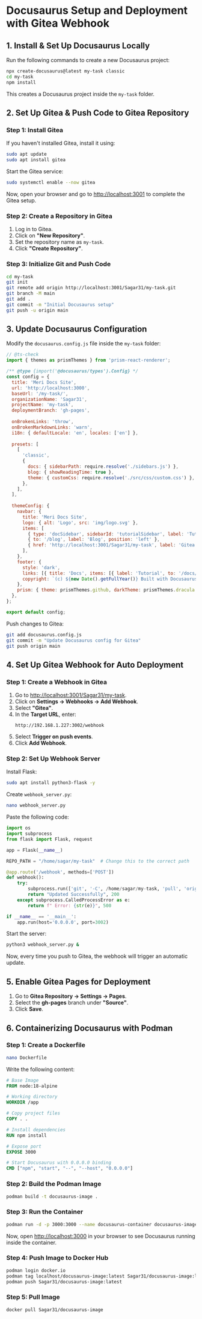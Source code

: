 # Docusaurus Setup and Deployment with Gitea Webhook

## 1. Install & Set Up Docusaurus Locally
Run the following commands to create a new Docusaurus project:

```sh
npx create-docusaurus@latest my-task classic
cd my-task
npm install
```

This creates a Docusaurus project inside the `my-task` folder.

## 2. Set Up Gitea & Push Code to Gitea Repository

### Step 1: Install Gitea

If you haven't installed Gitea, install it using:

```sh
sudo apt update
sudo apt install gitea
```

Start the Gitea service:

```sh
sudo systemctl enable --now gitea
```

Now, open your browser and go to [http://localhost:3001](http://localhost:3001) to complete the Gitea setup.

### Step 2: Create a Repository in Gitea

1. Log in to Gitea.
2. Click on **"New Repository"**.
3. Set the repository name as `my-task`.
4. Click **"Create Repository"**.

### Step 3: Initialize Git and Push Code

```sh
cd my-task
git init
git remote add origin http://localhost:3001/Sagar31/my-task.git
git branch -M main
git add .
git commit -m "Initial Docusaurus setup"
git push -u origin main
```

## 3. Update Docusaurus Configuration

Modify the `docusaurus.config.js` file inside the `my-task` folder:

```js
// @ts-check
import { themes as prismThemes } from 'prism-react-renderer';

/** @type {import('@docusaurus/types').Config} */
const config = {
  title: 'Meri Docs Site',
  url: 'http://localhost:3000',
  baseUrl: '/my-task/',
  organizationName: 'Sagar31',
  projectName: 'my-task',
  deploymentBranch: 'gh-pages',
  
  onBrokenLinks: 'throw',
  onBrokenMarkdownLinks: 'warn',
  i18n: { defaultLocale: 'en', locales: ['en'] },
  
  presets: [
    [
      'classic',
      {
        docs: { sidebarPath: require.resolve('./sidebars.js') },
        blog: { showReadingTime: true },
        theme: { customCss: require.resolve('./src/css/custom.css') },
      },
    ],
  ],
  
  themeConfig: {
    navbar: {
      title: 'Meri Docs Site',
      logo: { alt: 'Logo', src: 'img/logo.svg' },
      items: [
        { type: 'docSidebar', sidebarId: 'tutorialSidebar', label: 'Tutorial', position: 'left' },
        { to: '/blog', label: 'Blog', position: 'left' },
        { href: 'http://localhost:3001/Sagar31/my-task', label: 'Gitea', position: 'right' },
      ],
    },
    footer: {
      style: 'dark',
      links: [{ title: 'Docs', items: [{ label: 'Tutorial', to: '/docs/intro' }] }],
      copyright: `(c) ${new Date().getFullYear()} Built with Docusaurus.`,
    },
    prism: { theme: prismThemes.github, darkTheme: prismThemes.dracula },
  },
};

export default config;
```

Push changes to Gitea:

```sh
git add docusaurus.config.js
git commit -m "Update Docusaurus config for Gitea"
git push origin main
```

## 4. Set Up Gitea Webhook for Auto Deployment

### Step 1: Create a Webhook in Gitea

1. Go to [http://localhost:3001/Sagar31/my-task](http://localhost:3001/Sagar31/my-task).
2. Click on **Settings → Webhooks → Add Webhook**.
3. Select **"Gitea"**.
4. In the **Target URL**, enter:
   ```
   http://192.168.1.227:3002/webhook
   ```
5. Select **Trigger on push events**.
6. Click **Add Webhook**.

### Step 2: Set Up Webhook Server

Install Flask:

```sh
sudo apt install python3-flask -y
```

Create `webhook_server.py`:

```sh
nano webhook_server.py
```

Paste the following code:

```python
import os
import subprocess
from flask import Flask, request

app = Flask(__name__)

REPO_PATH = "/home/sagar/my-task"  # Change this to the correct path

@app.route('/webhook', methods=['POST'])
def webhook():
    try:
        subprocess.run(['git', '-C', /home/sagar/my-task, 'pull', 'origin', 'main'], check=True)
        return "Updated Successfully", 200
    except subprocess.CalledProcessError as e:
        return f" Error: {str(e)}", 500

if __name__ == '__main__':
    app.run(host='0.0.0.0', port=3002)
```

Start the server:

```sh
python3 webhook_server.py &
```

Now, every time you push to Gitea, the webhook will trigger an automatic update.

## 5. Enable Gitea Pages for Deployment

1. Go to **Gitea Repository → Settings → Pages**.
2. Select the **gh-pages** branch under **"Source"**.
3. Click **Save**.

## 6. Containerizing Docusaurus with Podman

### Step 1: Create a Dockerfile

```sh
nano Dockerfile
```

Write the following content:

```dockerfile
# Base Image
FROM node:18-alpine

# Working directory
WORKDIR /app

# Copy project files
COPY . .

# Install dependencies
RUN npm install

# Expose port
EXPOSE 3000

# Start Docusaurus with 0.0.0.0 binding
CMD ["npm", "start", "--", "--host", "0.0.0.0"]
```

### Step 2: Build the Podman Image

```sh
podman build -t docusaurus-image .
```

### Step 3: Run the Container

```sh
podman run -d -p 3000:3000 --name docusaurus-container docusaurus-image
```

Now, open [http://localhost:3000](http://localhost:3000) in your browser to see Docusaurus running inside the container.

### Step 4: Push Image to Docker Hub

```sh
podman login docker.io
podman tag localhost/docusaurus-image:latest Sagar31/docusaurus-image:latest
podman push Sagar31/docusaurus-image:latest
```

### Step 5: Pull Image

```sh
docker pull Sagar31/docusaurus-image
